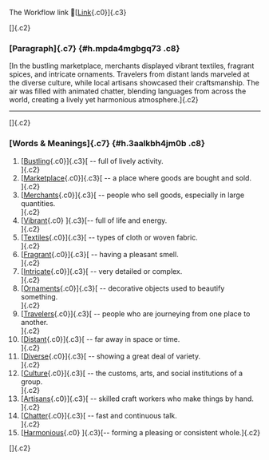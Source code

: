 The Workflow link
👏[[Link](https://www.google.com/url?q=http://www.google.com&sa=D&source=editors&ust=1758254495793056&usg=AOvVaw2ALLN7na3CbESq-dqsDatC){.c0}]{.c3}

[]{.c2}

### [Paragraph]{.c7} {#h.mpda4mgbgq73 .c8}

[In the bustling marketplace, merchants displayed vibrant textiles,
fragrant spices, and intricate ornaments. Travelers from distant lands
marveled at the diverse culture, while local artisans showcased their
craftsmanship. The air was filled with animated chatter, blending
languages from across the world, creating a lively yet harmonious
atmosphere.]{.c2}

------------------------------------------------------------------------

[]{.c2}

### [Words & Meanings]{.c7} {#h.3aalkbh4jm0b .c8}

1.  [[Bustling](https://www.google.com/url?q=http://www.google.com&sa=D&source=editors&ust=1758254495794158&usg=AOvVaw31nOvU7TOXxqRoqVfH2cy4){.c0}]{.c3}[ --
    full of lively activity.\
    ]{.c2}
2.  [[Marketplace](https://www.google.com/url?q=http://www.google.com&sa=D&source=editors&ust=1758254495794354&usg=AOvVaw3SkVPZEFlbKfRbhfS9CSW9){.c0}]{.c3}[ --
    a place where goods are bought and sold.\
    ]{.c2}
3.  [[Merchants](https://www.google.com/url?q=http://www.google.com&sa=D&source=editors&ust=1758254495794555&usg=AOvVaw0Z5JRBtRympMBjN3bm5WfQ){.c0}]{.c3}[ --
    people who sell goods, especially in large quantities.\
    ]{.c2}
4.  [[Vibrant](https://www.google.com/url?q=http://www.google.com&sa=D&source=editors&ust=1758254495794779&usg=AOvVaw3rmtw51RXIlhpExapz309K){.c0}
    ]{.c3}[-- full of life and energy.\
    ]{.c2}
5.  [[Textiles](https://www.google.com/url?q=http://www.google.com&sa=D&source=editors&ust=1758254495794982&usg=AOvVaw3rutARKQNT9iHK7zxHuCb1){.c0}]{.c3}[ --
    types of cloth or woven fabric.\
    ]{.c2}
6.  [[Fragrant](https://www.google.com/url?q=http://www.google.com&sa=D&source=editors&ust=1758254495795166&usg=AOvVaw3qKG4LavQUwJC6XYaT_VJS){.c0}]{.c3}[ --
    having a pleasant smell.\
    ]{.c2}
7.  [[Intricate](https://www.google.com/url?q=http://www.google.com&sa=D&source=editors&ust=1758254495795362&usg=AOvVaw3uWAddCcPkkfpparQYFGkh){.c0}]{.c3}[ --
    very detailed or complex.\
    ]{.c2}
8.  [[Ornaments](https://www.google.com/url?q=http://www.google.com&sa=D&source=editors&ust=1758254495795546&usg=AOvVaw3tEJA7Ie5eAcnVgqSDXw4h){.c0}]{.c3}[ --
    decorative objects used to beautify something.\
    ]{.c2}
9.  [[Travelers](https://www.google.com/url?q=http://www.google.com&sa=D&source=editors&ust=1758254495795736&usg=AOvVaw1iifafstbXFBpjcw0WzAPM){.c0}]{.c3}[ --
    people who are journeying from one place to another.\
    ]{.c2}
10. [[Distant](https://www.google.com/url?q=http://www.google.com&sa=D&source=editors&ust=1758254495795979&usg=AOvVaw3e-nOOSdbaBynKK7VXqvFx){.c0}]{.c3}[ --
    far away in space or time.\
    ]{.c2}
11. [[Diverse](https://www.google.com/url?q=http://www.google.com&sa=D&source=editors&ust=1758254495796185&usg=AOvVaw1VYFUFVRZwDRxDsq9XsLKN){.c0}]{.c3}[ --
    showing a great deal of variety.\
    ]{.c2}
12. [[Culture](https://www.google.com/url?q=http://www.google.com&sa=D&source=editors&ust=1758254495796378&usg=AOvVaw2EMcFgDxmOJiGHbMiUX84B){.c0}]{.c3}[ --
    the customs, arts, and social institutions of a group.\
    ]{.c2}
13. [[Artisans](https://www.google.com/url?q=http://www.google.com&sa=D&source=editors&ust=1758254495796577&usg=AOvVaw1L7-4X-KyBGCRxI5BHoxPO){.c0}]{.c3}[ --
    skilled craft workers who make things by hand.\
    ]{.c2}
14. [[Chatter](https://www.google.com/url?q=http://www.google.com&sa=D&source=editors&ust=1758254495796769&usg=AOvVaw1pY_NysIU41ZB0umSU8QXa){.c0}]{.c3}[ --
    fast and continuous talk.\
    ]{.c2}
15. [[Harmonious](https://www.google.com/url?q=http://www.google.com&sa=D&source=editors&ust=1758254495796957&usg=AOvVaw371cCNoTWA1_vfDdaGgbz0){.c0}
    ]{.c3}[-- forming a pleasing or consistent whole.]{.c2}

[]{.c2}
